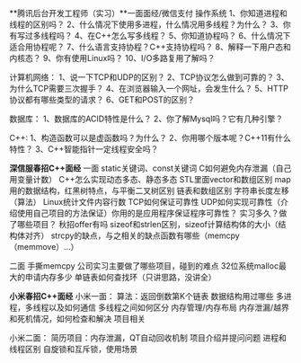**腾讯后台开发工程师（实习）**一面面经/微信支付 
操作系统 
1、你知道进程和线程的区别吗？ 
2、什么情况下使用多进程，什么情况用多线程？为什么？ 
3、你有写过多线程吗？
4、在C++怎么写多线程？
5、你知道协程吗？
6、什么情况下适合用协程呢？
7、什么语言支持协程？C++支持协程吗？
8、解释一下用户态和内核态？ 
9、你有使用Linux吗？ 
10、I/O多路复用了解吗？  

计算机网络： 
1、说一下TCP和UDP的区别？ 
2、TCP协议怎么做到可靠的？ 
3、为什么TCP需要三次握手？ 
4、在浏览器输入一个网址，会发生什么？ 
5、HTTP协议都有哪些类型的请求？ 
6、GET和POST的区别？  

数据库： 
1、数据库的ACID特性是什么？ 
2、你了解Mysql吗？它有几种引擎？  

C++: 
1、构造函数可以是虚函数吗？为什么？ 
2、你用哪个版本呢？C++11有什么特性？ 
3、C++智能指针一定线程安全吗？  

**深信服春招C++面经** 
一面 
static关键词、const关键词 
C如何避免内存泄漏（自己用变量计数） 
C++怎么实现动态多态、静态多态 
STL里面vector和数组区别 
map用的数据结构，红黑树特点，与平衡二叉树区别 
链表和数组区别 
字符串长度左移（算法） 
Linux统计文件内容行数 
TCP如何保证可靠性 
UDP如何实现可靠性（介绍使用自己项目的方法保证）你用的是应用程序保证程序可靠性？ 
实习多久？做了哪些项目？ 
秋招offer有吗 
sizeof和strlen区别，sizeof计算结构体的大小（结构体对齐） 
strcpy的缺点，与之相关的缺点函数有哪些（memcpy（memmove）...） 

二面 
手撕memcpy 
公司实习主要做了哪些项目，碰到的难点 
32位系统malloc最大的申请内存多少 
单链表如何查找环（只讲思路，没讲全）  

**小米春招C++面经** 
小米一面：
算法：返回倒数第K个链表 
数据结构用过哪些 
多进程，多线程以及如何通信 
多线程之间如何区分 
内存管理/内存布局 
内存泄漏/越界和死机情况，如何检查和解决
项目相关  

小米二面： 
简历项目：内存泄漏，QT自动回收机制 
项目介绍并提问问题 
进程和线程区别 
自旋锁和互斥锁，使用场景  

